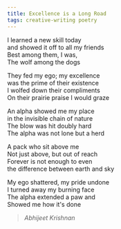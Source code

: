 ```yaml
---
title: Excellence is a Long Road  
tags: creative-writing poetry  
---
```


I learned a new skill today  
and showed it off to all my friends  
Best among them, I was,  
The wolf among the dogs  

They fed my ego; my excellence  
was the prime of their existence  
I wolfed down their compliments  
On their prairie praise I would graze  

An alpha showed me my place  
in the invisible chain of nature  
The blow was hit doubly hard  
The alpha was not lone but a herd  

A pack who sit above me  
Not just above, but out of reach  
Forever is not enough to even  
the difference between earth and sky  

My ego shattered, my pride undone  
I turned away my burning face  
The alpha extended a paw and  
Showed me how it's done  

> <cite>Abhijeet Krishnan</cite>
